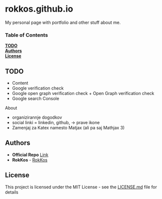 # rokkos.github.io

My personal page with portfolio and other stuff about me.


### Table of Contents  
**[TODO](#todo)**  
**[Authors](#authors)**  
**[License](#license)**  

## TODO

* Content
* Google verification check
* Google open graph verification check + Open Graph verification check
* Google search Console

About

- organizirannje dogodkov
- social linki = linkedin, github, -> prave ikone
- Zamenjaj za Katex namesto Matjax (ali pa saj Mathjax 3)

## Authors
* **Official Repo** [Link](https://github.com/BlackrockDigital/startbootstrap-freelancer)
* **RokKos** - [RokKos](https://github.com/RokKos)

## License

This project is licensed under the MIT License - see the [LICENSE.md](https://github.com/RokKos/rokkos.github.io/blob/master/LICENSE) file for details